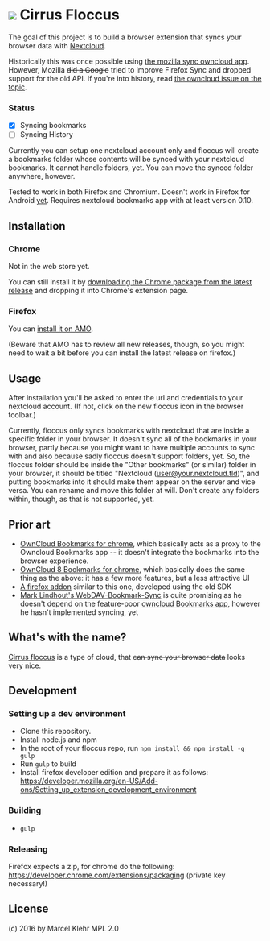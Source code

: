 # ![](https://raw.githubusercontent.com/marcelklehr/floccus/master/icons/logo.png) Cirrus Floccus
The goal of this project is to build a browser extension that syncs your browser data with [Nextcloud](http://nextcloud.com).

Historically this was once possible using [the mozilla sync owncloud app](https://github.com/owncloudarchive/mozilla_sync). However, Mozilla <del>did a Google</del> tried to improve Firefox Sync and dropped support for the old API. If you're into history, read [the owncloud issue on the topic](https://github.com/owncloudarchive/mozilla_sync/issues/33).

### Status
 - [x] Syncing bookmarks
 - [ ] Syncing History

Currently you can setup one nextcloud account only and floccus will create a bookmarks folder whose contents will be synced with your nextcloud bookmarks. It cannot handle folders, yet. You can move the synced folder anywhere, however.

Tested to work in both Firefox and Chromium. Doesn't work in Firefox for Android [yet](https://developer.mozilla.org/en-US/Add-ons/WebExtensions/API/bookmarks#Browser_compatibility). Requires nextcloud bookmarks app with at least version 0.10.

## Installation

### Chrome
Not in the web store yet.

You can still install it by [downloading the Chrome package from the latest release](https://github.com/marcelklehr/floccus/releases/) and dropping it into Chrome's extension page.

### Firefox
You can [install it on AMO](https://addons.mozilla.org/en-US/firefox/addon/floccus/).

(Beware that AMO has to review all new releases, though, so you might need to wait a bit before you can install the latest release on firefox.)

## Usage
After installation you'll be asked to enter the url and credentials to your nextcloud account. (If not, click on the new floccus icon in the browser toolbar.)

Currently, floccus only syncs bookmarks with nextcloud that are inside a specific folder in your browser. It doesn't sync all of the bookmarks in your browser, partly because you might want to have multiple accounts to sync with and also because sadly floccus doesn't support folders, yet. So, the floccus folder should be inside the "Other bookmarks" (or similar) folder in your browser, it should be titled "Nextcloud (user@your.nextcloud.tld)", and putting bookmarks into it should make them appear on the server and vice versa. 
You can rename and move this folder at will. Don't create any folders within, though, as that is not supported, yet.

## Prior art
 * [OwnCloud Bookmarks for chrome](https://chrome.google.com/webstore/detail/owncloud-bookmarks/eomolhpeokmbnincelpkagpapjpeeckc?hl=en-US), which basically acts as a proxy to the Owncloud Bookmarks app -- it doesn't integrate the bookmarks into the browser experience.
 * [OwnCloud 8 Bookmarks for chrome](https://chrome.google.com/webstore/detail/owncloud-8-bookmarks/efdanaldnkagmbmcngfpnjfgmgjhbjhm?hl=en-US), which basically does the same thing as the above: it has a few more features, but a less attractive UI
 * [A firefox addon](https://github.com/mjanser/firefox-addon-owncloud-bookmarks) similar to this one, developed using the old SDK
 * [Mark Lindhout's WebDAV-Bookmark-Sync](https://github.com/marklindhout/WebDAV-Bookmark-Sync) is quite promising as he doesn't depend on the feature-poor [owncloud Bookmarks app](https://github.com/owncloud/bookmarks), however he hasn't implemented syncing, yet

## What's with the name?
[Cirrus floccus](https://en.wikipedia.org/wiki/Cirrus_floccus) is a type of cloud, that <del>can sync your browser data</del> looks very nice.

## Development
### Setting up a dev environment
 * Clone this repository.
 * Install node.js and npm
 * In the root of your floccus repo, run `npm install && npm install -g gulp`
 * Run `gulp` to build
 * Install firefox developer edition and prepare it as follows: https://developer.mozilla.org/en-US/Add-ons/Setting_up_extension_development_environment

### Building
* `gulp`

### Releasing
Firefox expects a zip, for chrome do the following: https://developer.chrome.com/extensions/packaging (private key necessary!)

## License
(c) 2016 by Marcel Klehr
MPL 2.0

